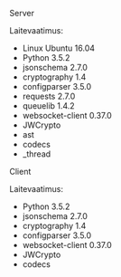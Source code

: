 Server

Laitevaatimus:
* Linux Ubuntu 16.04
* Python 3.5.2
* jsonschema 2.7.0
* cryptography 1.4
* configparser 3.5.0
* requests 2.7.0
* queuelib 1.4.2
* websocket-client 0.37.0
* JWCrypto
* ast
* codecs
* _thread

Client

Laitevaatimus:
* Python 3.5.2
* jsonschema 2.7.0
* cryptography 1.4
* configparser 3.5.0
* websocket-client 0.37.0
* JWCrypto
* codecs
